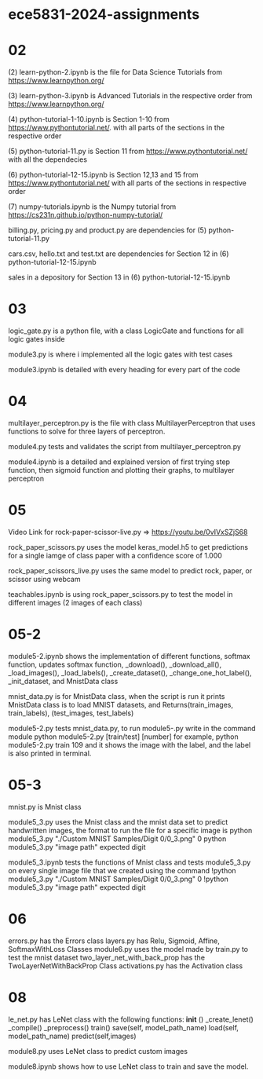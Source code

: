 # ece5831-2024-assignments

# 02

(2) learn-python-2.ipynb is the file for Data Science Tutorials from https://www.learnpython.org/

(3) learn-python-3.ipynb is Advanced Tutorials in the respective order from https://www.learnpython.org/

(4) python-tutorial-1-10.ipynb is Section 1-10 from https://www.pythontutorial.net/. with all parts of the sections in the respective order

(5) python-tutorial-11.py is Section 11 from https://www.pythontutorial.net/ with all the dependecies

(6) python-tutorial-12-15.ipynb is Section 12,13 and 15 from https://www.pythontutorial.net/ with all parts of the sections in respective order

(7) numpy-tutorials.ipynb is the Numpy tutorial from https://cs231n.github.io/python-numpy-tutorial/

billing.py, pricing.py and product.py are dependencies for (5) python-tutorial-11.py

cars.csv, hello.txt and test.txt are dependencies for Section 12 in (6) python-tutorial-12-15.ipynb

sales in a depository for Section 13 in (6) python-tutorial-12-15.ipynb

# 03

logic_gate.py is a python file, with a class LogicGate and functions for all logic gates inside 

module3.py is where i implemented all the logic gates with test cases

module3.ipynb is detailed with every heading for every part of the code

# 04

multilayer_perceptron.py is the file with class MultilayerPerceptron that uses functions to solve for three layers of perceptron.

module4.py tests and validates the script from multilayer_perceptron.py

module4.ipynb is a detailed and explained version of first trying step function, then sigmoid function and plotting their graphs, to multilayer perceptron 
 
# 05

Video Link for rock-paper-scissor-live.py => https://youtu.be/0vIVxSZjS68 

rock_paper_scissors.py uses the model keras_model.h5 to get predictions for a single iamge of class paper with a confidence score of 1.000

rock_paper_scissors_live.py uses the same model to predict rock, paper, or scissor using webcam 

teachables.ipynb is using rock_paper_scissors.py to test the model in different images (2 images of each class)

# 05-2

module5-2.ipynb shows the implementation of different functions, softmax function, updates softmax function, _download(), _download_all(), _load_images(), _load_labels(), _create_dataset(), _change_one_hot_label(), _init_dataset,   and MnistData class

mnist_data.py is for MnistData class, when the script is run it prints MnistData class is to load MNIST datasets, and   Returns(train_images, train_labels), (test_images, test_labels) 

module5-2.py tests mnist_data.py, to run module5-.py write in the command module
python module5-2.py [train/test] [number]
for example, 
python module5-2.py train 109
and it shows the image with the label, and the label is also printed in terminal. 


# 05-3
mnist.py is Mnist class 

module5_3.py uses the Mnist class and the mnist data set to predict handwritten images, the format to run the file for a specific image is 
python module5_3.py "./Custom MNIST Samples/Digit 0/0_3.png" 0
python module5_3.py "image path" expected digit

module5_3.ipynb tests the functions of Mnist class and tests module5_3.py on every single image file that we created using the command 
!python module5_3.py "./Custom MNIST Samples/Digit 0/0_3.png" 0
!python module5_3.py "image path" expected digit


# 06 
errors.py has the Errors class
layers.py has Relu, Sigmoid, Affine, SoftmaxWithLoss Classes
module6.py uses the model made by train.py to test the mnist dataset
two_layer_net_with_back_prop has the TwoLayerNetWithBackProp Class
activations.py has the Activation class

# 08 
le_net.py has LeNet class with the following functions:
__init__ ()
_create_lenet()
_compile()
_preprocess()
train()
save(self, model_path_name)
load(self, model_path_name)
predict(self,images)

module8.py uses LeNet class to predict custom images 

module8.ipynb shows how to use LeNet class to train and save the model.